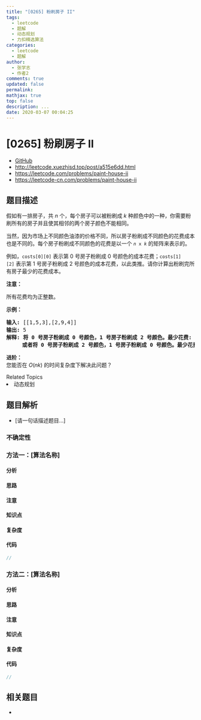 ```yaml
---
title: "[0265] 粉刷房子 II"
tags:
  - leetcode
  - 题解
  - 动态规划
  - 力扣精选算法
categories:
  - leetcode
  - 题解
author:
  - 张学志
  - 作者2
comments: true
updated: false
permalink:
mathjax: true
top: false
description: ...
date: 2020-03-07 00:04:25
---
```



# [0265] 粉刷房子 II
* [GitHub](https://github.com/algoboy101/LeetCodeCrowdsource/tree/master/_posts/QA/%5B0265%5D%20%E7%B2%89%E5%88%B7%E6%88%BF%E5%AD%90%20II.md)
* http://leetcode.xuezhisd.top/post/a515e6dd.html
* https://leetcode.com/problems/paint-house-ii
* https://leetcode-cn.com/problems/paint-house-ii


## 题目描述

<p>假如有一排房子，共 <em>n</em> 个，每个房子可以被粉刷成 <em>k</em>&nbsp;种颜色中的一种，你需要粉刷所有的房子并且使其相邻的两个房子颜色不能相同。</p>

<p>当然，因为市场上不同颜色油漆的价格不同，所以房子粉刷成不同颜色的花费成本也是不同的。每个房子粉刷成不同颜色的花费是以一个 <code><em>n</em> x <em>k</em></code> 的矩阵来表示的。</p>

<p>例如，<code>costs[0][0]</code> 表示第 0 号房子粉刷成 0 号颜色的成本花费；<code>costs[1][2]</code>&nbsp;表示第 1 号房子粉刷成 2 号颜色的成本花费，以此类推。请你计算出粉刷完所有房子最少的花费成本。</p>

<p><strong>注意：</strong></p>

<p>所有花费均为正整数。</p>

<p><strong>示例：</strong></p>

<pre><strong>输入: </strong>[[1,5,3],[2,9,4]]
<strong>输出: </strong>5
<strong>解释: 将 0 号房子粉刷成 0 号颜色，1 号房子粉刷成 2 号颜色。最少花费: </strong>1 + 4 = 5; 
&nbsp;    <strong>或者将 0 号房子粉刷成 2 号颜色，1 号房子粉刷成 0 号颜色。最少花费: </strong>3 + 2 = 5. 
</pre>

<p><strong>进阶：</strong><br>
您能否在&nbsp;<em>O</em>(<em>nk</em>) 的时间复杂度下解决此问题？</p>
<div><div>Related Topics</div><div><li>动态规划</li></div></div>


## 题目解析
* [请一句话描述题目...]

### 不确定性


### 方法一：[算法名称]

#### 分析

#### 思路

#### 注意

#### 知识点

#### 复杂度

#### 代码

```cpp
//
```


### 方法二：[算法名称]

#### 分析

#### 思路

#### 注意

#### 知识点

#### 复杂度

#### 代码

```cpp
//
```


## 相关题目
* 
